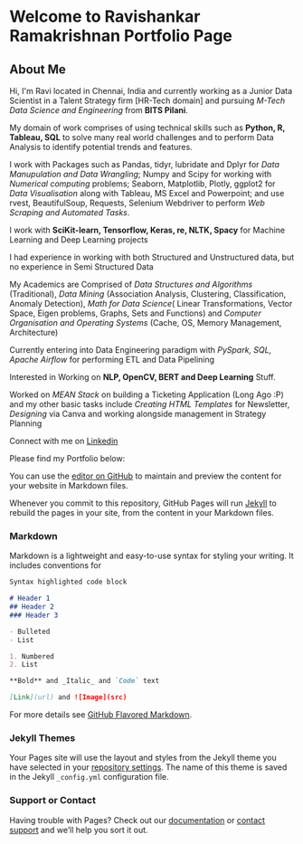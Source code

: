# Welcome to Ravishankar Ramakrishnan Portfolio Page

## About Me

Hi, I'm Ravi located in Chennai, India and currently working as a Junior Data Scientist in a Talent Strategy firm [HR-Tech domain] and pursuing _M-Tech Data Science and Engineering_ from **BITS Pilani**.

My domain of work comprises of using technical skills such as **Python, R, Tableau, SQL** to solve many real world challenges and to perform Data Analysis to identify potential trends and features.

I work with Packages such as Pandas, tidyr, lubridate and Dplyr for _Data Manupulation and Data Wrangling_; Numpy and Scipy for working with _Numerical computing_ problems; Seaborn, Matplotlib, Plotly, ggplot2 for _Data Visualisation_ along with Tableau, MS Excel and Powerpoint; and use rvest, BeautifulSoup, Requests, Selenium Webdriver to perform _Web Scraping and Automated Tasks_.

I work with **SciKit-learn, Tensorflow, Keras, re, NLTK, Spacy** for Machine Learning and Deep Learning projects

I had experience in working with both Structured and Unstructured data, but no experience in Semi Structured Data

My Academics are Comprised of _Data Structures and Algorithms_ (Traditional), _Data Mining_ (Association Analysis, Clustering, Classification, Anomaly Detection), _Math for Data Science_( Linear Transformations, Vector Space, Eigen problems, Graphs, Sets and Functions) and _Computer Organisation and Operating Systems_ (Cache, OS, Memory Management, Architecture)

Currently entering into Data Engineering paradigm with _PySpark, SQL, Apache Airflow_ for performing ETL and Data Pipelining

Interested in Working on **NLP, OpenCV, BERT and Deep Learning** Stuff.

Worked on _MEAN Stack_ on building a Ticketing Application (Long Ago :P) and my other basic tasks include _Creating HTML Templates_ for Newsletter, _Designing_ via Canva and working alongside management in Strategy Planning

Connect with me on [Linkedin](https://www.linkedin.com/in/ravishankar-ramakrishnan-155848126/)

Please find my Portfolio below:

You can use the [editor on GitHub](https://github.com/ravishankarramakrishnan/portfolio/edit/master/index.md) to maintain and preview the content for your website in Markdown files.

Whenever you commit to this repository, GitHub Pages will run [Jekyll](https://jekyllrb.com/) to rebuild the pages in your site, from the content in your Markdown files.

### Markdown

Markdown is a lightweight and easy-to-use syntax for styling your writing. It includes conventions for

```markdown
Syntax highlighted code block

# Header 1
## Header 2
### Header 3

- Bulleted
- List

1. Numbered
2. List

**Bold** and _Italic_ and `Code` text

[Link](url) and ![Image](src)
```

For more details see [GitHub Flavored Markdown](https://guides.github.com/features/mastering-markdown/).

### Jekyll Themes

Your Pages site will use the layout and styles from the Jekyll theme you have selected in your [repository settings](https://github.com/ravishankarramakrishnan/portfolio/settings). The name of this theme is saved in the Jekyll `_config.yml` configuration file.

### Support or Contact

Having trouble with Pages? Check out our [documentation](https://help.github.com/categories/github-pages-basics/) or [contact support](https://github.com/contact) and we’ll help you sort it out.
